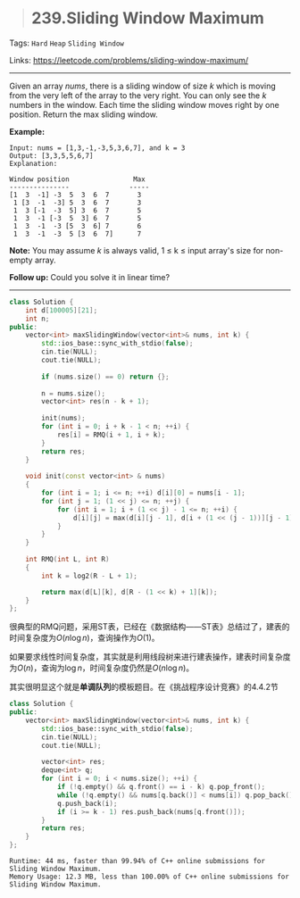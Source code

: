 > # 239.Sliding Window Maximum

Tags: `Hard` `Heap` `Sliding Window`

Links: <https://leetcode.com/problems/sliding-window-maximum/>

----

Given an array *nums*, there is a sliding window of size *k* which is moving from the very left of the array to the very right. You can only see the *k* numbers in the window. Each time the sliding window moves right by one position. Return the max sliding window.

**Example:**

```
Input: nums = [1,3,-1,-3,5,3,6,7], and k = 3
Output: [3,3,5,5,6,7] 
Explanation: 

Window position                Max
---------------               -----
[1  3  -1] -3  5  3  6  7       3
 1 [3  -1  -3] 5  3  6  7       3
 1  3 [-1  -3  5] 3  6  7       5
 1  3  -1 [-3  5  3] 6  7       5
 1  3  -1  -3 [5  3  6] 7       6
 1  3  -1  -3  5 [3  6  7]      7
```

**Note:**
You may assume *k* is always valid, 1 ≤ k ≤ input array's size for non-empty array.

**Follow up:**
Could you solve it in linear time?

-----

```c++
class Solution {
    int d[100005][21];
    int n;
public:
    vector<int> maxSlidingWindow(vector<int>& nums, int k) {
        std::ios_base::sync_with_stdio(false);
		cin.tie(NULL);
		cout.tie(NULL);
        
        if (nums.size() == 0) return {};
        
        n = nums.size();
        vector<int> res(n - k + 1);
        
        init(nums);
        for (int i = 0; i + k - 1 < n; ++i) {
            res[i] = RMQ(i + 1, i + k);
        }
        return res;
    }
    
    void init(const vector<int> & nums)
    {
        for (int i = 1; i <= n; ++i) d[i][0] = nums[i - 1];
        for (int j = 1; (1 << j) <= n; ++j) {
            for (int i = 1; i + (1 << j) - 1 <= n; ++i) {
                d[i][j] = max(d[i][j - 1], d[i + (1 << (j - 1))][j - 1]);
            }
        }
    }
    
    int RMQ(int L, int R)
    {
        int k = log2(R - L + 1);

        return max(d[L][k], d[R - (1 << k) + 1][k]);
    }
};
```

很典型的RMQ问题，采用ST表，已经在《数据结构——ST表》总结过了，建表的时间复杂度为$O(n \log n)$，查询操作为$O(1)$。

如果要求线性时间复杂度，其实就是利用线段树来进行建表操作，建表时间复杂度为$O(n)$，查询为$\log n$，时间复杂度仍然是$O(n \log n)$。

其实很明显这个就是**单调队列**的模板题目。在《挑战程序设计竞赛》的4.4.2节

```c++
class Solution {
public:
    vector<int> maxSlidingWindow(vector<int>& nums, int k) {
        std::ios_base::sync_with_stdio(false);
		cin.tie(NULL);
		cout.tie(NULL);
        
        vector<int> res;
        deque<int> q;
        for (int i = 0; i < nums.size(); ++i) {
            if (!q.empty() && q.front() == i - k) q.pop_front();
            while (!q.empty() && nums[q.back()] < nums[i]) q.pop_back();
            q.push_back(i);
            if (i >= k - 1) res.push_back(nums[q.front()]);
        }
        return res;
    }
};
```

```
Runtime: 44 ms, faster than 99.94% of C++ online submissions for Sliding Window Maximum.
Memory Usage: 12.3 MB, less than 100.00% of C++ online submissions for Sliding Window Maximum.
```


